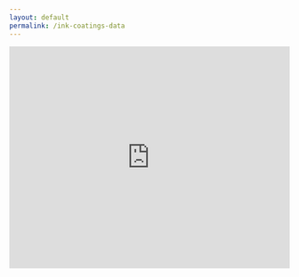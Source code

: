```yaml
---
layout: default
permalink: /ink-coatings-data
---
```

<iframe src="https://drive.google.com/embeddedfolderview?id=1MOwLVyEYQjl8xXtqfXm9RyboNuOeiOc3#list" width="100%" height="400" frameborder="0"></iframe>
